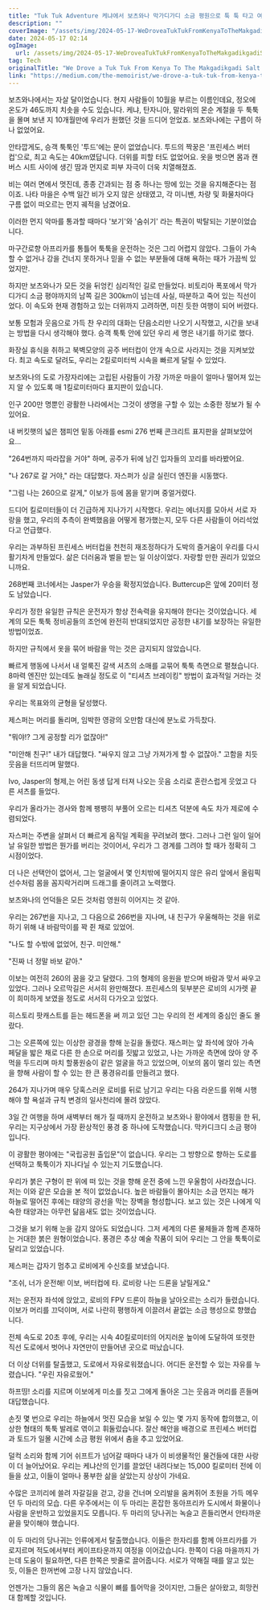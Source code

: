 ```yaml
---
title: "Tuk Tuk Adventure 케냐에서 보츠와나 막가디가디 소금 평원으로 툭 툭 타고 여행했습니다"
description: ""
coverImage: "/assets/img/2024-05-17-WeDroveaTukTukFromKenyaToTheMakgadikgadiSaltPaninBotswana_0.png"
date: 2024-05-17 02:14
ogImage: 
  url: /assets/img/2024-05-17-WeDroveaTukTukFromKenyaToTheMakgadikgadiSaltPaninBotswana_0.png
tag: Tech
originalTitle: "We Drove a Tuk Tuk From Kenya To The Makgadikgadi Salt Pan in Botswana"
link: "https://medium.com/the-memoirist/we-drove-a-tuk-tuk-from-kenya-to-the-makgadikgadi-salt-pan-in-botswana-c39a5694dc75"
---
```



보츠와나에서는 자살 달이었습니다. 현지 사람들이 10월을 부르는 이름인데요, 정오에 온도가 46도까지 치솟을 수도 있습니다. 케냐, 탄자니아, 말라위의 몬순 계절을 두 툭툭을 몰며 보낸 지 10개월만에 우리가 원했던 것을 드디어 얻었죠. 보츠와나에는 구름이 하나 없었어요.

안타깝게도, 승객 툭툭인 '투드'에는 문이 없었습니다. 투드의 짝꿍은 '프린세스 버터컵'으로, 최고 속도는 40km였답니다. 더위를 피할 터도 없었어요. 옷을 벗으면 몸과 캔버스 시트 사이에 생긴 땀과 먼지로 피부 자극이 더욱 치열해졌죠.

비는 여러 면에서 멋진데, 종종 간과되는 점 중 하나는 땅에 있는 것을 유지해준다는 점이죠. 나타 마을은 수백 일간 비가 오지 않은 상태였고, 각 미니밴, 차량 및 화물차마다 구름 없이 떠오르는 먼지 궤적을 남겼어요.

이러한 먼지 악마를 통과할 때마다 '보기'와 '숨쉬기' 라는 특권이 박탈되는 기분이었습니다.

<div class="content-ad"></div>

마구간로향 아프리카를 통틀어 툭툭을 운전하는 것은 그리 어렵지 않았다. 그들이 가속할 수 없거나 강을 건너지 못하거나 믿을 수 없는 부분들에 대해 욕하는 때가 가끔씩 있었지만.

하지만 보츠와나가 모든 것을 뒤엉킨 심리적인 길로 만들었다. 비토리아 폭포에서 막가디가디 소금 평야까지의 남쪽 길은 300km이 넘는데 사실, 따분하고 죽어 있는 직선이었다. 이 속도와 현재 경험하고 있는 더위까지 고려하면, 미친 듯한 여행이 되어 버렸다.

보통 모험과 웃음으로 가득 찬 우리의 대화는 단음소리만 나오기 시작했고, 시간을 보내는 방법을 다시 생각해야 했다. 승객 툭툭 안에 있던 우리 세 명은 내기를 하기로 했다.

화장실 휴식을 취하고 북벽모양의 공주 버터컵이 안개 속으로 사라지는 것을 지켜보았다. 최고 속도로 달려도, 우리는 2킬로미터씩 시속을 빠르게 달릴 수 있었다.

<div class="content-ad"></div>

보츠와나의 도로 가장자리에는 고립된 사람들이 가장 가까운 마을이 얼마나 떨어져 있는지 알 수 있도록 매 1킬로미터마다 표지판이 있습니다.

인구 200만 명뿐인 광활한 나라에서는 그것이 생명을 구할 수 있는 소중한 정보가 될 수 있어요.

내 버킷햇의 넓은 챔피언 밑동 아래를 esmi 276 번째 콘크리트 표지판을 살펴보았어요...

"264번까지 따라잡을 거야" 하며, 공주가 뒤에 남긴 입자들의 꼬리를 바라봤어요.

<div class="content-ad"></div>

"나 267로 갈 거야," 라는 대답했다. 자스퍼가 싱글 실린더 엔진을 시동했다.

"그럼 나는 260으로 갈게," 이보가 등에 몸을 맡기며 중얼거렸다.

드디어 킬로미터들이 더 긴급하게 지나가기 시작했다. 우리는 에너지를 모아서 서로 자랑을 했고, 우리의 추측이 완벽했음을 어떻게 평가했는지, 모두 다른 사람들이 어리석었다고 언급했다.

우리는 과부하된 프린세스 버터컵을 천천히 재조정하다가 도박의 즐거움이 우리를 다시 활기차게 만들었다. 삶은 더러움과 벌을 받는 일 이상이었다. 자랑할 만한 권리가 있었으니까요.

<div class="content-ad"></div>

268번째 코너에서는 Jasper가 우승을 확정지었습니다. Buttercup은 앞에 20미터 정도 남았습니다.

우리가 정한 유일한 규칙은 운전자가 항상 전속력을 유지해야 한다는 것이었습니다. 세계의 모든 툭툭 정비공들의 조언에 완전히 반대되었지만 공정한 내기를 보장하는 유일한 방법이었죠.

하지만 규칙에서 옷을 묶어 바람을 막는 것은 금지되지 않았습니다.

빠르게 행동에 나서서 내 얼룩진 갈색 셔츠의 소매를 교묶어 툭툭 측면으로 펼쳤습니다. 8마력 엔진만 있는데도 놀래실 정도로 이 "티셔츠 브레이킹" 방법이 효과적일 거라는 것을 알게 되었습니다.

<div class="content-ad"></div>

우리는 목표와의 균형을 달성했다.

제스퍼는 머리를 돌리며, 임박한 영광의 오만함 대신에 분노로 가득찼다.

"뭐야!? 그게 공정할 리가 없잖아!"

"미안해 친구!" 내가 대답했다. "싸우지 않고 그냥 가져가게 할 수 없잖아." 고함을 치듯 웃음을 터뜨리며 말했다.

<div class="content-ad"></div>

Ivo, Jasper의 형제,는 어린 동생 답게 터져 나오는 웃음 소리로 혼란스럽게 웃었고 다른 셔츠를 들었다. 

우리가 올라가는 경사와 함께 팽팽히 부풀어 오르는 티셔츠 덕분에 속도 차가 제로에 수렴되었다. 

자스퍼는 주변을 살펴서 더 빠르게 움직일 계획을 꾸려보려 했다. 그러나 그런 일이 일어날 유일한 방법은 뭔가를 버리는 것이어서, 우리가 그 경계를 그려야 할 때가 정확히 그 시점이었다. 

더 나은 선택안이 없어서, 그는 얼굴에서 몇 인치밖에 떨어지지 않은 유리 앞에서 올림픽 선수처럼 몸을 꼼지락거리며 드래그를 줄이려고 노력했다.

<div class="content-ad"></div>

보츠와나의 언덕들은 모든 것처럼 영원히 이어지는 것 같아.

우리는 267번을 지나고, 그 다음으로 266번을 지나며, 내 친구가 우울해하는 것을 위로하기 위해 내 바람막이를 꽉 쥔 채로 있었어.

"나도 할 수밖에 없었어, 친구. 미안해."

"진짜 너 정말 바보 같아."

<div class="content-ad"></div>

이보는 여전히 260의 꿈을 갖고 달렸다. 그의 형제의 응원을 받으며 바람과 맞서 싸우고 있었다. 그러나 오르막길은 서서히 완만해졌다. 프린세스의 뒷부분은 로비의 시가렛 끝이 희미하게 보였을 정도로 서서히 다가오고 있었다.

히스토리 팟캐스트를 듣는 헤드폰을 써 끼고 있던 그는 우리의 전 세계의 중심인 줄도 몰랐다.

그는 오른쪽에 있는 이상한 광경을 향해 눈길을 돌렸다. 재스퍼는 앞 좌석에 앉아 가속 페달을 밟은 채로 다른 한 손으로 머리를 짓밟고 있었고, 나는 가까운 측면에 앉아 양 주먹을 두드리며 마치 할풍원숭이 같은 얼굴을 하고 있었으며, 이보의 몸이 멀리 있는 측면을 향해 사람이 할 수 있는 한 큰 풍경유리를 만들려고 했다.

264가 지나가며 매우 당혹스러운 로비를 뒤로 남기고 우리는 다음 라운드를 위해 시행해야 할 욕설과 규칙 변경의 일사천리에 몰려 앉았다.

<div class="content-ad"></div>

3일 간 여행을 하며 새벽부터 해가 질 때까지 운전하고 보츠와나 황야에서 캠핑을 한 뒤, 우리는 지구상에서 가장 환상적인 풍경 중 하나에 도착했습니다. 막카디크디 소금 평야입니다.

이 광활한 평야에는 "국립공원 출입문"이 없습니다. 우리는 그 방향으로 향하는 도로를 선택하고 툭툭이가 지나다닐 수 있는지 기도했습니다.

우리가 붉은 구형이 판 위에 떠 있는 것을 향해 운전 중에 느낀 우울함이 사라졌습니다. 저는 이와 같은 모습을 본 적이 없었습니다. 높은 바람들이 몰아치는 소금 먼지는 해가 하늘로 떨어진 후에는 태양의 광선을 막는 장벽을 형성합니다. 보고 있는 것은 나에게 익숙한 태양과는 아무런 닮음새도 없는 것이었습니다.

그것을 보기 위해 눈을 감지 않아도 되었습니다. 그저 세계의 다른 물체들과 함께 존재하는 거대한 붉은 원형이었습니다. 풍경은 추상 예술 작품이 되어 우리는 그 안을 툭툭이로 달리고 있었습니다.

<div class="content-ad"></div>

제스퍼는 갑자기 멈추고 로비에게 수신호를 보냈습니다.

"조쉬, 너가 운전해! 이보, 버터컵에 타. 로비랑 나는 드론을 날릴게요."

저는 운전자 좌석에 앉았고, 로비의 FPV 드론이 하늘을 날아오르는 소리가 들렸습니다. 이보가 머리를 끄덕이며, 서로 나란히 평행하게 이끌려서 끝없는 소금 행성으로 향했습니다.

전체 속도로 20초 후에, 우리는 시속 40킬로미터의 어지러운 높이에 도달하여 또렷한 직선 도로에서 벗어나 자연만이 만들어낸 곳으로 떠났습니다.

<div class="content-ad"></div>

더 이상 더위를 탈출했고, 도로에서 자유로워졌습니다. 어디든 운전할 수 있는 자유를 누렸습니다. "우린 자유로웠어."

하프띵! 소리를 지르며 이보에게 미소를 짓고 그에게 돌아온 그는 웃음과 머리를 흔들며 대답했습니다.

손짓 몇 번으로 우리는 하늘에서 멋진 모습을 보일 수 있는 몇 가지 동작에 합의했고, 이상한 형태의 툭툭 발레로 엮이고 휘둘렀습니다. 잘산 해안을 배경으로 프린세스 버터컵과 토드가 일몰 시간에 소금 평원 위에서 춤을 추고 있었어요.

덜컥 소리와 함께 기어 쉬프트가 넘어갈 때마다 내가 이 비생물적인 물건들에 대한 사랑이 더 늘어났어요. 우리는 케냐산의 인기를 끌었던 내려다보는 15,000 킬로미터 전에 이들을 샀고, 이들이 얼마나 풍부한 삶을 살았는지 상상이 가네요.

<div class="content-ad"></div>

수많은 코끼리에 쓸려 자갈길을 걷고, 강을 건너며 오리발을 움켜쥐어 초원을 가득 메우던 두 마리의 모습. 다른 우주에서는 이 두 마리는 혼잡한 동아프리카 도시에서 화물이나 사람을 운반하고 있었을지도 모릅니다. 두 마리의 당나귀는 녹슬고 흔들리면서 안타까운 끝을 맞이해야 했습니다.

이 두 마리의 당나귀는 인류에게서 탈출했습니다. 이들은 한자리를 함께 아프리카를 가로지르며 적도에서부터 케이프타운까지 여정을 이어갔습니다. 한쪽이 다음 마을까지 가는데 도움이 필요하면, 다른 한쪽은 밧줄로 끌어줍니다. 서로가 약해질 때를 알고 있는 듯, 이들은 한꺼번에 고장 나지 않았습니다.

언젠가는 그들의 몸은 녹슬고 식물이 뼈를 틀어막을 것이지만, 그들은 살아왔고, 희망컨대 함께할 것입니다.